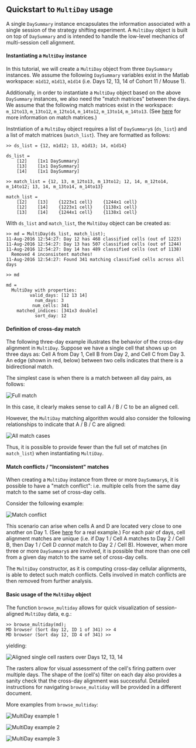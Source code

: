 ## Quickstart to `MultiDay` usage

A single `DaySummary` instance encapsulates the information associated with a single session of the strategy shifting experiment. A `MultiDay` object is built on top of `DaySummary` and is intended to handle the low-level mechanics of multi-session cell alignment.

#### Instantiating a `MultiDay` instance

In this tutorial, we will create a `MultiDay` object from three `DaySummary` instances. We assume the following `DaySummary` variables exist in the Matlab workspace: `m1d12`, `m1d13`, `m1d14` (i.e. Days 12, 13, 14 of Cohort 11 / Mouse 1).

Additionally, in order to instantiate a `MultiDay` object based on the above `DaySummary` instances, we also need the "match matrices" between the days. We assume that the following match matrices exist in the workspace: `m_12to13`, `m_13to12`, `m_12to14`, `m_14to12`, `m_13to14`, `m_14to13`. (See [here](alignment.md) for more information on match matrices.)

Instntiation of a `MultiDay` object requires a list of `DaySummary`s (`ds_list`) and a list of match matrices (`match_list`). They are formatted as follows:
```
>> ds_list = {12, m1d12; 13, m1d13; 14, m1d14}

ds_list = 
    [12]    [1x1 DaySummary]
    [13]    [1x1 DaySummary]
    [14]    [1x1 DaySummary]

>> match_list = {12, 13, m_12to13, m_13to12; 12, 14, m_12to14, m_14to12; 13, 14, m_13to14, m_14to13}

match_list = 
    [12]    [13]    {1223x1 cell}    {1244x1 cell}
    [12]    [14]    {1223x1 cell}    {1138x1 cell}
    [13]    [14]    {1244x1 cell}    {1138x1 cell}
```

With `ds_list` and `match_list`, the `MultiDay` object can be created as:
```
>> md = MultiDay(ds_list, match_list);
11-Aug-2016 12:54:27: Day 12 has 468 classified cells (out of 1223)
11-Aug-2016 12:54:27: Day 13 has 507 classified cells (out of 1244)
11-Aug-2016 12:54:27: Day 14 has 489 classified cells (out of 1138)
  Removed 4 inconsistent matches!
11-Aug-2016 12:54:27: Found 341 matching classified cells across all days

>> md

md = 
  MultiDay with properties:
         valid_days: [12 13 14]
           num_days: 3
          num_cells: 341
    matched_indices: [341x3 double]
           sort_day: 12
```

#### Definition of cross-day match

The following three-day example illustrates the behavior of the cross-day alignment in `MultiDay`. Suppose we have a single cell that shows up on three days as: Cell A from Day 1, Cell B from Day 2, and Cell C from Day 3. An edge (shown in red, below) between two cells indicates that there is a bidirectional match.

The simplest case is when there is a match between all day pairs, as follows:

![Full match](md_simple-case.png)

In this case, it clearly makes sense to call A / B / C to be an aligned cell.

However, the `MultiDay` matching algorithm would also consider the following relationships to indicate that A / B / C are aligned: 

![All match cases](md_all-cases.png)

Thus, it is possible to provide fewer than the full set of matches (in `match_list`) when instantiating `MultiDay`.

#### Match conflicts / "Inconsistent" matches

When creating a `MultiDay` instance from three or more `DaySummary`s, it is possible to have a "match conflict": i.e. multiple cells from the same day match to the same set of cross-day cells.

Consider the following example:

![Match conflict](md_match-conflict.PNG)

This scenario can arise when cells A and D are located very close to one another on Day 1. (See [here](https://github.com/schnitzer-lab/analysis/pull/142) for a real example.) For each pair of days, cell alignment matches are unique (i.e. if Day 1 / Cell A matches to Day 2 / Cell B, then Day 1 / Cell D _cannot_ match to Day 2 / Cell B). However, when more three or more `DaySummary`s are involved, it is possible that more than one cell from a given day match to the same set of cross-day cells.

The `MultiDay` constructor, as it is computing cross-day cellular alignments, is able to detect such match conflicts. Cells involved in match conflicts are then removed from further analysis.

#### Basic usage of the `MultiDay` object

The function `browse_multiday` allows for quick visualization of session-aligned `MultiDay` data, e.g.:
```
>> browse_multiday(md);
MD browser (Sort day 12, ID 1 of 341) >> 4
MD browser (Sort day 12, ID 4 of 341) >> 
```
yielding:

![Aligned single cell rasters over Days 12, 13, 14](md_12-13-14-raster.png)

The rasters allow for visual assessment of the cell's firing pattern over multiple days. The shape of the (cell's) filter on each day also provides a sanity check that the cross-day alignment was successful. Detailed instructions for navigating `browse_multiday` will be provided in a different document.

More examples from `browse_multiday`:

![MultiDay example 1](md_example1.png)

![MultiDay example 2](md_example2.png)

![MultiDay example 3](md_example3.png)
